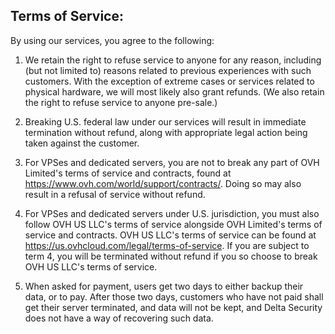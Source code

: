 ## Terms of Service:

By using our services, you agree to the following:

1. We retain the right to refuse service to anyone for any reason, including (but not limited to) reasons related to previous experiences with such customers. With the exception of extreme cases or services related to physical hardware, we will most likely also grant refunds. (We also retain the right to refuse service to anyone pre-sale.)

2. Breaking U.S. federal law under our services will result in immediate termination without refund, along with appropriate legal action being taken against the customer.

3. For VPSes and dedicated servers, you are not to break any part of OVH Limited's terms of service and contracts, found at https://www.ovh.com/world/support/contracts/. Doing so may also result in a refusal of service without refund.

4. For VPSes and dedicated servers under U.S. jurisdiction, you must also follow OVH US LLC's terms of service alongside OVH Limited's terms of service and contracts. OVH US LLC's terms of service can be found at https://us.ovhcloud.com/legal/terms-of-service. If you are subject to term 4, you will be terminated without refund if you so choose to break OVH US LLC's terms of service.

5. When asked for payment, users get two days to either backup their data, or to pay. After those two days, customers who have not paid shall get their server terminated, and data will not be kept, and Delta Security does not have a way of recovering such data.
